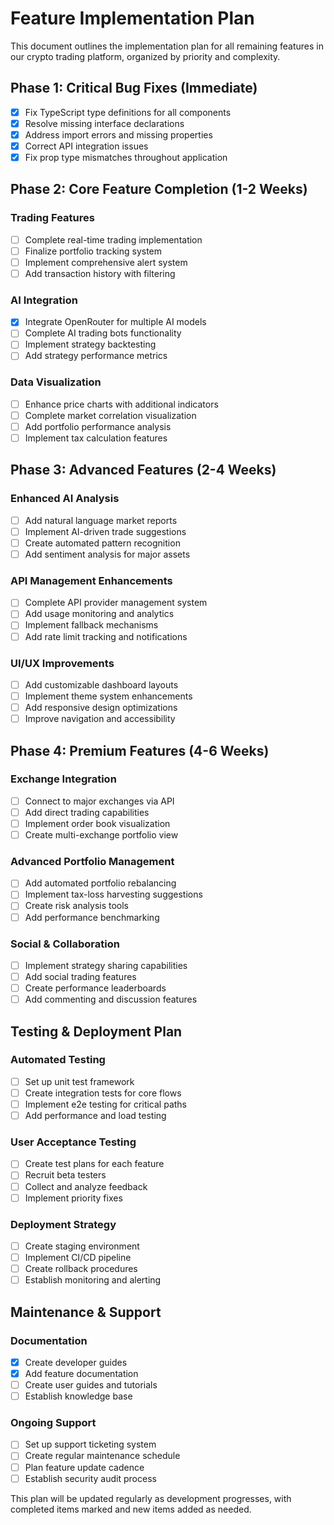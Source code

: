
# Feature Implementation Plan

This document outlines the implementation plan for all remaining features in our crypto trading platform, organized by priority and complexity.

## Phase 1: Critical Bug Fixes (Immediate)

- [x] Fix TypeScript type definitions for all components
- [x] Resolve missing interface declarations
- [x] Address import errors and missing properties
- [x] Correct API integration issues
- [x] Fix prop type mismatches throughout application

## Phase 2: Core Feature Completion (1-2 Weeks)

### Trading Features
- [ ] Complete real-time trading implementation
- [ ] Finalize portfolio tracking system
- [ ] Implement comprehensive alert system
- [ ] Add transaction history with filtering

### AI Integration
- [x] Integrate OpenRouter for multiple AI models
- [ ] Complete AI trading bots functionality
- [ ] Implement strategy backtesting
- [ ] Add strategy performance metrics

### Data Visualization
- [ ] Enhance price charts with additional indicators
- [ ] Complete market correlation visualization
- [ ] Add portfolio performance analysis
- [ ] Implement tax calculation features

## Phase 3: Advanced Features (2-4 Weeks)

### Enhanced AI Analysis
- [ ] Add natural language market reports
- [ ] Implement AI-driven trade suggestions
- [ ] Create automated pattern recognition
- [ ] Add sentiment analysis for major assets

### API Management Enhancements
- [ ] Complete API provider management system
- [ ] Add usage monitoring and analytics
- [ ] Implement fallback mechanisms
- [ ] Add rate limit tracking and notifications

### UI/UX Improvements
- [ ] Add customizable dashboard layouts
- [ ] Implement theme system enhancements
- [ ] Add responsive design optimizations
- [ ] Improve navigation and accessibility

## Phase 4: Premium Features (4-6 Weeks)

### Exchange Integration
- [ ] Connect to major exchanges via API
- [ ] Add direct trading capabilities
- [ ] Implement order book visualization
- [ ] Create multi-exchange portfolio view

### Advanced Portfolio Management
- [ ] Add automated portfolio rebalancing
- [ ] Implement tax-loss harvesting suggestions
- [ ] Create risk analysis tools
- [ ] Add performance benchmarking

### Social & Collaboration
- [ ] Implement strategy sharing capabilities
- [ ] Add social trading features
- [ ] Create performance leaderboards
- [ ] Add commenting and discussion features

## Testing & Deployment Plan

### Automated Testing
- [ ] Set up unit test framework
- [ ] Create integration tests for core flows
- [ ] Implement e2e testing for critical paths
- [ ] Add performance and load testing

### User Acceptance Testing
- [ ] Create test plans for each feature
- [ ] Recruit beta testers
- [ ] Collect and analyze feedback
- [ ] Implement priority fixes

### Deployment Strategy
- [ ] Create staging environment
- [ ] Implement CI/CD pipeline
- [ ] Create rollback procedures
- [ ] Establish monitoring and alerting

## Maintenance & Support

### Documentation
- [x] Create developer guides
- [x] Add feature documentation
- [ ] Create user guides and tutorials
- [ ] Establish knowledge base

### Ongoing Support
- [ ] Set up support ticketing system
- [ ] Create regular maintenance schedule
- [ ] Plan feature update cadence
- [ ] Establish security audit process

This plan will be updated regularly as development progresses, with completed items marked and new items added as needed.
